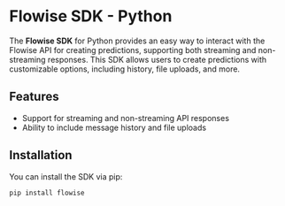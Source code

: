 # Flowise SDK - Python

The **Flowise SDK** for Python provides an easy way to interact with the Flowise API for creating predictions, supporting both streaming and non-streaming responses. This SDK allows users to create predictions with customizable options, including history, file uploads, and more.

## Features

- Support for streaming and non-streaming API responses
- Ability to include message history and file uploads

## Installation

You can install the SDK via pip:

```bash
pip install flowise
```